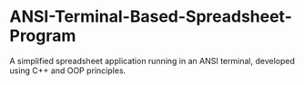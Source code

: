 # ANSI-Terminal-Based-Spreadsheet-Program
A simplified spreadsheet application running in an ANSI terminal, developed using C++ and OOP principles.
